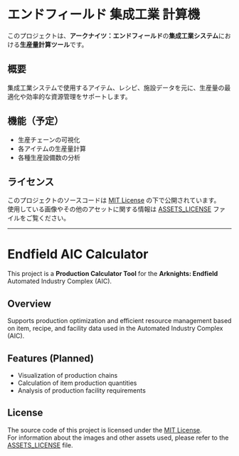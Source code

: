 # エンドフィールド 集成工業 計算機

このプロジェクトは、**アークナイツ：エンドフィールド**の**集成工業システム**における**生産量計算ツール**です。

## 概要

集成工業システムで使用するアイテム、レシピ、施設データを元に、生産量の最適化や効率的な資源管理をサポートします。

## 機能（予定）

- 生産チェーンの可視化
- 各アイテムの生産量計算
- 各種生産設備数の分析

## ライセンス

このプロジェクトのソースコードは [MIT License](./LICENSE) の下で公開されています。  
使用している画像やその他のアセットに関する情報は [ASSETS_LICENSE](./ASSETS_LICENSE) ファイルをご覧ください。

---

# Endfield AIC Calculator

This project is a **Production Calculator Tool** for the **Arknights: Endfield** Automated Industry Complex (AIC).

## Overview

Supports production optimization and efficient resource management based on item, recipe, and facility data used in the Automated Industry Complex (AIC).

## Features (Planned)

- Visualization of production chains
- Calculation of item production quantities
- Analysis of production facility requirements

## License

The source code of this project is licensed under the [MIT License](./LICENSE).  
For information about the images and other assets used, please refer to the [ASSETS_LICENSE](./ASSETS_LICENSE) file.
